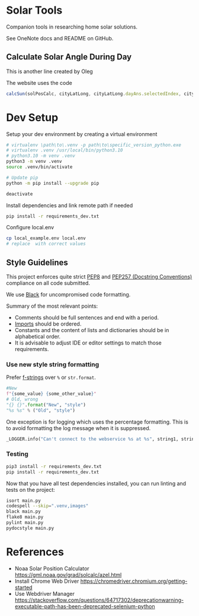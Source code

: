 # Solar Tools

Companion tools in researching home solar solutions.

See OneNote docs and README on GitHub.

## Calculate Solar Angle During Day

This is another line created by Oleg

The website uses the code

```javascript
calcSun(solPosCalc, cityLatLong, cityLatLong.dayAns.selectedIndex, cityLatLong.cities.selectedIndex)
```

# Dev Setup

Setup your dev environment by creating a virtual environment

```bash
# virtualenv \path\to\.venv -p path\to\specific_version_python.exe
# virtualenv .venv /usr/local/bin/python3.10
# python3.10 -m venv .venv
python3 -m venv .venv
source .venv/bin/activate

# Update pip
python -m pip install --upgrade pip

deactivate
```

Install dependencies and link remote path if needed

```bash
pip install -r requirements_dev.txt
```

Configure local.env

```bash
cp local_example.env local.env
# replace  with correct values
```

## Style Guidelines

This project enforces quite strict [PEP8](https://www.python.org/dev/peps/pep-0008/) and [PEP257 (Docstring Conventions)](https://www.python.org/dev/peps/pep-0257/) compliance on all code submitted.

We use [Black](https://github.com/psf/black) for uncompromised code formatting.

Summary of the most relevant points:

- Comments should be full sentences and end with a period.
- [Imports](https://www.python.org/dev/peps/pep-0008/#imports) should be ordered.
- Constants and the content of lists and dictionaries should be in alphabetical order.
- It is advisable to adjust IDE or editor settings to match those requirements.

### Use new style string formatting

Prefer [f-strings](https://docs.python.org/3/reference/lexical_analysis.html#f-strings) over ``%`` or ``str.format``.

```python
#New
f"{some_value} {some_other_value}"
# Old, wrong
"{} {}".format("New", "style")
"%s %s" % ("Old", "style")
```

One exception is for logging which uses the percentage formatting. This is to avoid formatting the log message when it is suppressed.

```python
_LOGGER.info("Can't connect to the webservice %s at %s", string1, string2)
```

### Testing

```bash
pip3 install -r requirements_dev.txt
pip install -r requirements_dev.txt
```

Now that you have all test dependencies installed, you can run linting and tests on the project:

```bash
isort main.py
codespell --skip=".venv,images"
black main.py 
flake8 main.py
pylint main.py
pydocstyle main.py
```



# References

- Noaa Solar Position Calculator https://gml.noaa.gov/grad/solcalc/azel.html
- Install Chrome Web Driver https://chromedriver.chromium.org/getting-started
- Use Webdriver Manager https://stackoverflow.com/questions/64717302/deprecationwarning-executable-path-has-been-deprecated-selenium-python
